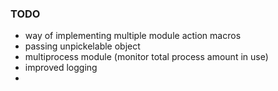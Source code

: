 ### TODO
* way of implementing multiple module action macros
* passing unpickelable object
* multiprocess module (monitor total process amount in use)
* improved logging
* 